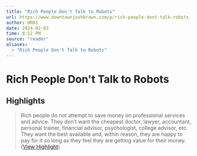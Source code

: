 ```yaml
---
title: "Rich People Don't Talk to Robots"
url: https://www.downtownjoshbrown.com/p/rich-people-dont-talk-robots
author: HR01
date: 2024-02-03
time: 8:12 PM
source: "reader"
aliases:
  - "Rich People Don't Talk to Robots"
---
```

# Rich People Don't Talk to Robots

## Highlights
> Rich people do not attempt to save money on professional services and advice. They don’t want the cheapest doctor, lawyer, accountant, personal trainer, financial advisor, psychologist, college advisor, etc. They want the best available and, within reason, they are happy to pay for it so long as they feel they are getting value for their money. ([View Highlight](https://read.readwise.io/read/01hn2zzvs1mw0dydw0365yyvvm))

